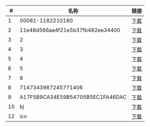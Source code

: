 | #   | 名称                        | 链接                      |
| --- | --------------------------- | ------------------------- |
| 1   | 00081-1182210180      | [下载](./00081-1182210180.jpg) |
| 2   | 11e48d566aa4f21e5b37fb482ee34400      | [下载](./11e48d566aa4f21e5b37fb482ee34400.png) |
| 3   | 2      | [下载](./2.jpg) |
| 4   | 3      | [下载](./3.png) |
| 5   | 4      | [下载](./4.jpg) |
| 6   | 5      | [下载](./5.png) |
| 7   | 6      | [下载](./6.png) |
| 8   | 7147343987245771406      | [下载](./7147343987245771406.png) |
| 9   | A17F5B9CA34E59B54705B5EC1FA46DAC      | [下载](./A17F5B9CA34E59B54705B5EC1FA46DAC.png) |
| 10   | bj      | [下载](./bj.png) |
| 12   | ico      | [下载](./ico.png) |
